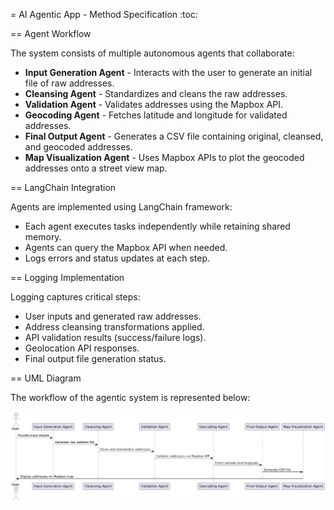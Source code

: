 = AI Agentic App - Method Specification
:toc:

== Agent Workflow

The system consists of multiple autonomous agents that collaborate:

* **Input Generation Agent** - Interacts with the user to generate an initial file of raw addresses.
* **Cleansing Agent** - Standardizes and cleans the raw addresses.
* **Validation Agent** - Validates addresses using the Mapbox API.
* **Geocoding Agent** - Fetches latitude and longitude for validated addresses.
* **Final Output Agent** - Generates a CSV file containing original, cleansed, and geocoded addresses.
* **Map Visualization Agent** - Uses Mapbox APIs to plot the geocoded addresses onto a street view map.

== LangChain Integration

Agents are implemented using LangChain framework:
- Each agent executes tasks independently while retaining shared memory.
- Agents can query the Mapbox API when needed.
- Logs errors and status updates at each step.

== Logging Implementation

Logging captures critical steps:
- User inputs and generated raw addresses.
- Address cleansing transformations applied.
- API validation results (success/failure logs).
- Geolocation API responses.
- Final output file generation status.

== UML Diagram

The workflow of the agentic system is represented below:

![AI Agentic App Workflow](./images/AgentFlowUML.png)
